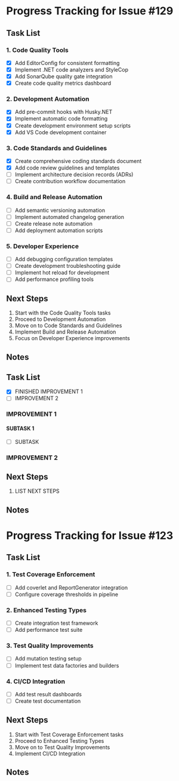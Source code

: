 
# Progress Tracking for Issue #129

## Task List

### 1. Code Quality Tools
- [x] Add EditorConfig for consistent formatting
- [x] Implement .NET code analyzers and StyleCop
- [x] Add SonarQube quality gate integration
- [x] Create code quality metrics dashboard

### 2. Development Automation
- [x] Add pre-commit hooks with Husky.NET
- [x] Implement automatic code formatting
- [x] Create development environment setup scripts
- [x] Add VS Code development container

### 3. Code Standards and Guidelines
- [x] Create comprehensive coding standards document
- [x] Add code review guidelines and templates
- [ ] Implement architecture decision records (ADRs)
- [ ] Create contribution workflow documentation

### 4. Build and Release Automation
- [ ] Add semantic versioning automation
- [ ] Implement automated changelog generation
- [ ] Create release note automation
- [ ] Add deployment automation scripts

### 5. Developer Experience
- [ ] Add debugging configuration templates
- [ ] Create development troubleshooting guide
- [ ] Implement hot reload for development
- [ ] Add performance profiling tools

## Next Steps

1. Start with the Code Quality Tools tasks
2. Proceed to Development Automation
3. Move on to Code Standards and Guidelines
4. Implement Build and Release Automation
5. Focus on Developer Experience improvements

## Notes

## Task List

- [x] FINISHED IMPROVEMENT 1
- [ ] IMPROVEMENT 2

### IMPROVEMENT 1

#### SUBTASK 1
- [ ] SUBTASK

### IMPROVEMENT 2

## Next Steps

1. LIST NEXT STEPS

## Notes

# Progress Tracking for Issue #123

## Task List

### 1. Test Coverage Enforcement
- [ ] Add coverlet and ReportGenerator integration
- [ ] Configure coverage thresholds in pipeline

### 2. Enhanced Testing Types
- [ ] Create integration test framework
- [ ] Add performance test suite

### 3. Test Quality Improvements
- [ ] Add mutation testing setup
- [ ] Implement test data factories and builders

### 4. CI/CD Integration
- [ ] Add test result dashboards
- [ ] Create test documentation

## Next Steps

1. Start with Test Coverage Enforcement tasks
2. Proceed to Enhanced Testing Types
3. Move on to Test Quality Improvements
4. Implement CI/CD Integration

## Notes

